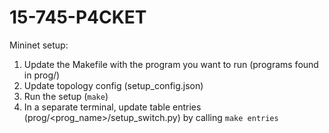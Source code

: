 # 15-745-P4CKET
Mininet setup:

1) Update the Makefile with the program you want to run (programs found in prog/)
2) Update topology config (setup_config.json)
3) Run the setup (`make`)
4) In a separate terminal, update table entries (prog/<prog_name>/setup_switch.py) by calling `make entries`